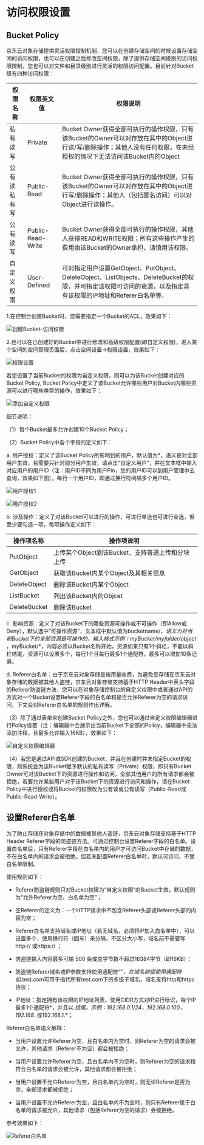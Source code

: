 # 访问权限设置

## Bucket Policy

京东云对象存储提供灵活权限控制机制，您可以在创建存储空间的时候设置存储空间的访问权限，也可以在创建之后修改空间权限，除了提供存储空间级别的访问权限控制，您也可以对文件和目录级别进行灵活的权限访问配置。目前针对Bucket级有四种访问权限：

|权限名称|权限英文值|权限说明|
|-|-|-|
|私有读写|Private|Bucket Owner获得全部可执行的操作权限，只有该Bucket的Owner可以对存放在其中的Object进行读/写/删除操作；其他人没有任何权限，在未经授权的情况下无法访问该Bucket内的Object|
|公有读私有写|Public-Read|Bucket Owner获得全部可执行的操作权限，只有该Bucket的Owner可以对存放在其中的Object进行写/删除操作；其他人（包括匿名访问）可以对Object进行读操作。|
|公有读写|Public-Read-Write|Bucket Owner获得全部可执行的操作权限，其他人获得READ和WRITE权限；所有这些操作产生的费用由该Bucket的Owner承担，请慎用该权限。|
自定义权限|User-Defined|可对指定用户设置GetObject、PutObject、DeleteObject、ListObjects、DeleteBucket的权限，并可指定该权限可访问的资源，以及指定具有该权限的IP地址和Referer白名单等.|

1.在控制台创建Bucket时，您需要指定一个Bucket的ACL，效果如下：

![创建Bucket-访问权限](https://github.com/jdcloudcom/cn/blob/edit/image/Object-Storage-Service/OSS-030.png)

2.也可以在已创建好的Bucket中进行修改和高级权限配置(即自定义权限)，进入某个空间的空间管理页面后，点击空间设置->权限设置，效果如下：

![权限设置](https://github.com/jdcloudcom/cn/blob/edit/image/Object-Storage-Service/OSS-031.png)

若您设置了当前Bucket的权限为自定义权限，则可以为该Bucket创建对应的Bucket Policy, Bucket Policy中定义了该Bucket允许哪些用户对Bucket内哪些资源可以进行哪些类型的操作，效果如下：

![添加自定义权限](https://github.com/jdcloudcom/cn/blob/edit/image/Object-Storage-Service/OSS-032.png)

细节说明：

（1）每个Bucket最多允许创建10个Bucket Policy；

（2）Bucket Policy中各个字段的定义如下：

a. 用户授权：定义了该Bucket Policy所影响到的用户，默认值为*，语义是对全部用户生效，若需要只针对部分用户生效，请点击“自定义用户”，并在文本框中输入对应用户的用户ID（注：用户ID不同为用户Pin，您的用户ID可以到用户管理中去查询，效果如下图），每行一个用户ID，即通过换行符间隔多个用户ID。

![用户授权1](https://github.com/jdcloudcom/cn/blob/edit/image/Object-Storage-Service/OSS-033.png)

![用户授权2](https://github.com/jdcloudcom/cn/blob/edit/image/Object-Storage-Service/OSS-034.png)

b. 涉及操作：定义了对该Bucket可以进行的操作，可进行单选也可进行全选，但至少要勾选一项，每项操作定义如下：

|操作项名称|操作项说明|
|-|-|
|PutObject|上传某个Object到该Bucket，支持普通上传和分块上传|
|GetObject|获取该Bucket内某个Object及其相关信息|
|DeleteObject|删除该Bucket内某个Object|
|ListBucket|列出该Bucket内的Objcet|
|DeleteBucket|删除该Bucket|

c. 影响资源：定义了对该Bucket下的哪些资源可操作或不可操作（即Allow或Deny），默认选中“可操作资源”，文本框中默认值为bucketname/*，语义为对当前Bucket下的全部资源是可操作的，输入格式示例：myBucket/myfolder/object* ，myBucket/*，内容必须以Bucket名称开始，资源如果只有1个斜杠，不能以斜杠结尾，资源可以设置多个，每行1个且每行最多1个通配符，最多可以增加10条记录。

d. Referer白名单：由于京东云对象存储是按用量收费，为避免您存储在京东云对象存储的数据被其他人盗链，京东云对象存储支持基于HTTP Header中表头字段的Referer防盗链方法，您可以在对象存储控制台的自定义权限中或者通过API的方式对一个Bucket设置Referer字段的白名单和是否允许Referer为空的请求访问，下文会对Referer白名单的规则作出详解。

（3）除了通过表单来创建Bucket Policy之外，您也可以通过自定义权限编辑器进行Policy设置（注：编辑器中会展示出当前Bucket下全部的Policy，编辑器中无法添加注释，且最多允许输入16KB），效果如下：

![自定义权限编辑器](https://github.com/jdcloudcom/cn/blob/edit/image/Object-Storage-Service/OSS-035.png)

（4）若您是通过API或SDK创建的Bucket，并且在创建时并未指定Bucket的权限，则系统会为该Bucket赋予默认的私有读写（Private）权限，即只有Bucket Owner可对该Bucket下的资源进行操作和访问，全部其他用户的所有请求都会被拒绝，若要允许某些用户对于该Bucket下的资源进行访问和操作，请在Bucket Policy中进行授权或将Bucket的权限改为公有读或公有读写（Public-Read或Public-Read-Write）。

## 设置Referer白名单

为了防止存储在对象存储中的数据被其他人盗链，京东云对象存储支持基于HTTP Header Referer字段的防盗链方法。可通过控制台设置Referer字段的白名单。设置白名单后，只有Referer字段在白名单内的用户才可访问Bucket中存储的数据，不在白名单内的请求会被拒绝。但若未配置Referer白名单时，默认可访问，不受白名单限制。

使用规则如下：

* Referer防盗链规则只对Bucket权限为“自定义权限”的Bucket生效，默认规则为“允许Referer为空、白名单为空”；

* 空Referer的定义为：一个HTTP请求中不包含Referer头部或Referer头部的内容为空；

* Referer白名单支持域名或IP地址（若无域名，必须将IP加入白名单中），可以设置多个，使用换行符（回车）来分隔，不区分大小写，域名前不需要写 http:// 或https:// ；

* 防盗链输入内容最多可输 500 条或总字节数不超过16384字节（即16KB）；

* 防盗链Referer域名或IP参数支持使用通配符“*”，在域名前缀使用通配符如*.test.com可用于指代所有test.com下的多级子域名，域名支持http和https协议；

* IP地址：指定拥有该权限的IP地址列表，使用CIDR方式对IP进行标识，每个IP最多1个通配符*，并且以.*结尾。示例：192.168.0.1/24，192.168.0.100，192.168.* 或192.168.1.*；

Referer白名单语义解释：

* 当用户设置允许Referer为空，且白名单内为空时，则Referer为空的请求会被允许，其他请求（Referer不为空）都会被拒绝；

* 当用户设置允许Referer为空，且白名单内不为空时，则Referer为空的请求和符合白名单的请求会被允许，其他请求都会被拒绝；

* 当用户设置不允许Referer为空，且白名单内为空时，则无论Referer是否为空，全部请求都被拒绝；

* 当用户设置不允许Referer为空，且白名单内不为空时，则只有Referer属于白名单的请求被允许，其他请求（包括Referer为空的请求）会被拒绝。

参考效果如下：

![Referer白名单](https://github.com/jdcloudcom/cn/blob/edit/image/Object-Storage-Service/OSS-036.png)

